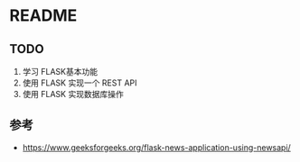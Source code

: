 # README

## TODO

1. 学习 FLASK基本功能
2. 使用 FLASK 实现一个 REST API
3. 使用 FLASK 实现数据库操作

## 参考

- https://www.geeksforgeeks.org/flask-news-application-using-newsapi/